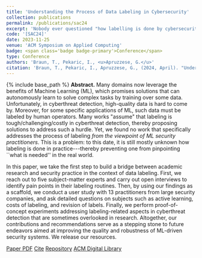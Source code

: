 ```yaml
---
title: 'Understanding the Process of Data Labeling in Cybersecurity'
collection: publications
permalink: /publications/sac24
excerpt: 'Nobody ever questioned "how labelling is done by cybersecurity practitioners". We try to uncover this mystery.'
code: '[SAC24]'
date: 2023-11-25
venue: 'ACM Symposium on Applied Computing'
badge: <span class='badge badge-primary'>Conference</span>
type: Conference
authors: 'Braun, T., Pekaric, I., <u>Apruzzese, G.</u>'
citation: 'Braun, T., Pekaric, I., Apruzzese, G., (2024, April). "Understanding the Process of Data Labeling in Cybersecurity" In <i>2024 Symposium on Applied Computing (ACM SAC)</i>.'
---
```

{% include base_path %}
<b>Abstract.</b> Many domains now leverage the benefits of Machine Learning (ML), which promises solutions that can autonomously learn to solve complex tasks by training over some data. Unfortunately, in cyberthreat detection, high-quality data is hard to come by. Moreover, for some specific applications of ML, such data must be labeled by human operators. Many works "assume" that labeling is tough/challenging/costly in cyberthreat detection, thereby proposing solutions to address such a hurdle.
Yet, we found no work that specifically addresses the process of labeling _from the viewpoint of ML security practitioners_. This is a problem: to this date, it is still mostly unknown how labeling is done in practice---thereby preventing one from pinpointing ``what is needed'' in the real world. 

In this paper, we take the first step to build a bridge between academic research and security practice in the context of data labeling. First, we reach out to five subject-matter experts and carry out open interviews to identify pain points in their labeling routines. Then, by using our findings as a scaffold, we conduct a user study with 13 practitioners from large security companies, and ask detailed questions on subjects such as active learning, costs of labeling, and revision of labels. Finally, we perform proof-of-concept experiments addressing labeling-related aspects in cyberthreat detection that are sometimes overlooked in research. Altogether, our contributions and recommendations serve as a stepping stone to future endeavors aimed at improving the quality and robustness of ML-driven security systems. 
We release our resources.


<a class="btn btn-outline-primary my-1 mr-1 btn-sm" href="{{ base_path }}/files/papers/sac24/sac24.pdf" target="_blank" rel="noopener">Paper PDF</a> 
<a class="btn btn-outline-primary my-1 mr-1 btn-sm" href="{{ base_path }}/files/papers/sac24/sac24_cite.html" target="_blank" rel="noopener">Cite</a>
<a class="btn btn-outline-primary my-1 mr-1 btn-sm" href="https://github.com/hihey54/sac24_labeling" target="_blank" rel="noopener">Repository</a> 
<a class="btn btn-outline-primary my-1 mr-1 btn-sm" href="https://dl.acm.org/doi/abs/10.1145/3605098.3636046" target="_blank" rel="noopener">ACM Digital Library</a> 

